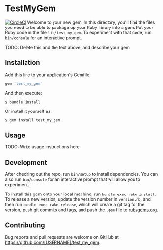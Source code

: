 # TestMyGem

[![CircleCI](https://circleci.com/gh/MaratMustafin/test_my_gem.svg?style=svg)](https://circleci.com/gh/MaratMustafin/test_my_gem)
Welcome to your new gem! In this directory, you'll find the files you need to be able to package up your Ruby library into a gem. Put your Ruby code in the file `lib/test_my_gem`. To experiment with that code, run `bin/console` for an interactive prompt.

TODO: Delete this and the text above, and describe your gem

## Installation

Add this line to your application's Gemfile:

```ruby
gem 'test_my_gem'
```

And then execute:

    $ bundle install

Or install it yourself as:

    $ gem install test_my_gem

## Usage

TODO: Write usage instructions here

## Development

After checking out the repo, run `bin/setup` to install dependencies. You can also run `bin/console` for an interactive prompt that will allow you to experiment.

To install this gem onto your local machine, run `bundle exec rake install`. To release a new version, update the version number in `version.rb`, and then run `bundle exec rake release`, which will create a git tag for the version, push git commits and tags, and push the `.gem` file to [rubygems.org](https://rubygems.org).

## Contributing

Bug reports and pull requests are welcome on GitHub at https://github.com/[USERNAME]/test_my_gem.

